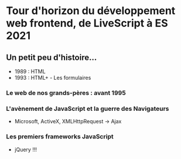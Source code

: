 # Tour d'horizon du développement web frontend, de LiveScript à ES 2021

## Un petit peu d'histoire...

* 1989 : HTML
* 1993 : HTML+ - Les formulaires

### Le web de nos grands-pères : avant 1995

### L'avènement de JavaScript et la guerre des Navigateurs

* Microsoft, ActiveX, XMLHttpRequest -> Ajax

### Les premiers frameworks JavaScript

* jQuery !!!

### 